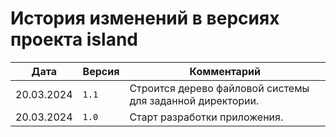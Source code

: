 # История изменений в версиях проекта island

| Дата       | Версия               | Комментарий                                                  |
| -----------|----------------------|--------------------------------------------------------------|
| 20.03.2024 | `1.1`                | Строится дерево файловой системы для заданной директории.
| 20.03.2024 | `1.0`                | Старт разработки приложения.